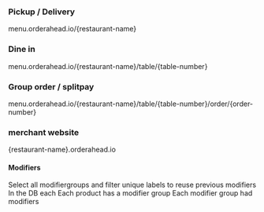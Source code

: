 ### Pickup / Delivery
menu.orderahead.io/{restaurant-name}
### Dine in
menu.orderahead.io/{restaurant-name}/table/{table-number}

### Group order / splitpay
menu.orderahead.io/{restaurant-name}/table/{table-number}/order/{order-number} 

### merchant website
{restaurant-name}.orderahead.io

#### Modifiers 
Select all modifiergroups and filter unique labels to reuse previous modifiers
In the DB each Each product has a modifier group Each modifier group had modifiers